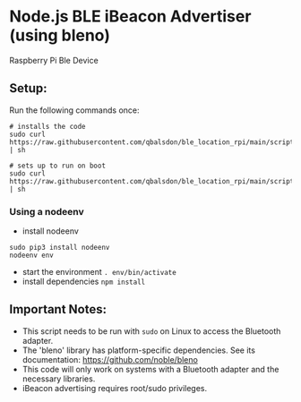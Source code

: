 # Node.js BLE iBeacon Advertiser (using bleno)
Raspberry Pi Ble Device

## Setup:
Run the following commands once:

```
# installs the code
sudo curl https://raw.githubusercontent.com/qbalsdon/ble_location_rpi/main/scripts/install_pi.sh | sh

# sets up to run on boot
sudo curl https://raw.githubusercontent.com/qbalsdon/ble_location_rpi/main/scripts/init_service_pi.sh | sh
```


### Using a nodeenv
- install nodeenv 
```
sudo pip3 install nodeenv
nodeenv env
```

- start the environment `. env/bin/activate`
- install dependencies `npm install`

## Important Notes:
- This script needs to be run with `sudo` on Linux to access the Bluetooth adapter.
- The 'bleno' library has platform-specific dependencies. See its documentation: https://github.com/noble/bleno
- This code will only work on systems with a Bluetooth adapter and the necessary libraries.
- iBeacon advertising requires root/sudo privileges.